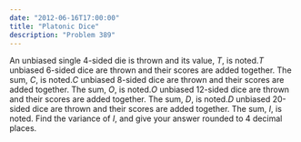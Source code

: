 ```yaml
---
date: "2012-06-16T17:00:00"
title: "Platonic Dice"
description: "Problem 389"
---
```


<p>
An unbiased single 4-sided die is thrown and its value, <var>T</var>, is noted.<var>T</var> unbiased 6-sided dice are thrown and their scores are added together. The sum, <var>C</var>, is noted.<var>C</var> unbiased 8-sided dice are thrown and their scores are added together. The sum, <var>O</var>, is noted.<var>O</var> unbiased 12-sided dice are thrown and their scores are added together. The sum, <var>D</var>, is noted.<var>D</var> unbiased 20-sided dice are thrown and their scores are added together. The sum, <var>I</var>, is noted.
Find the variance of <var>I</var>, and give your answer rounded to 4 decimal places.
</p>

